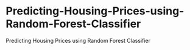 # Predicting-Housing-Prices-using-Random-Forest-Classifier
Predicting Housing Prices using Random Forest Classifier
